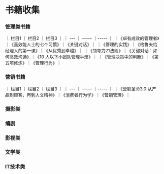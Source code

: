 # 书籍收集

### 管理类书籍
｜ 栏目1 ｜ 栏目2 ｜ 栏目3 ｜
｜ ---   ｜ ----- ｜----- ｜
｜《卓有成效的管理者》｜《高效能人士的七个习惯》｜《关键对话》｜
｜《管理的实践》｜《格鲁夫给经理人的第一课》｜《从优秀到卓越》｜
｜《领导力21法则》｜《关键对话：如何高效沟通》｜《10 人以下小团队管理手册》｜
｜《管理决策中的判断》｜《第五项修炼》｜《管理行为》｜


### 营销书籍

｜ 栏目1 ｜ 栏目2 ｜ 栏目3 ｜
｜ ---   ｜ ----- ｜----- ｜
｜《营销革命3.0:从产品到顾客，再到人文精神》｜《消费者行为学》｜《营销管理》｜


### 摄影类


### 编剧


### 影视类


### 文学类


### IT技术类


